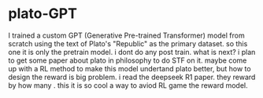 # plato-GPT
I  trained a custom GPT (Generative Pre-trained Transformer) model from scratch using the text of Plato's "Republic" as the primary dataset.
so this one it is only the pretrain model. i dont do any post train.
what is next?
i plan to get some paper about plato in philosophy to do STF on it. 
maybe come up with a RL method to make this model undertand plato better, but how to design the reward is big problem. 
i read the deepseek R1 paper. they reward by how many <think>. this it is so cool a way to aviod RL game the reward model. 
